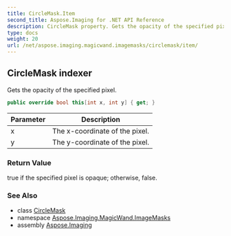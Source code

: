 ```yaml
---
title: CircleMask.Item
second_title: Aspose.Imaging for .NET API Reference
description: CircleMask property. Gets the opacity of the specified pixel
type: docs
weight: 20
url: /net/aspose.imaging.magicwand.imagemasks/circlemask/item/
---
```

## CircleMask indexer

Gets the opacity of the specified pixel.

```csharp
public override bool this[int x, int y] { get; }
```

| Parameter | Description |
| --- | --- |
| x | The x-coordinate of the pixel. |
| y | The y-coordinate of the pixel. |

### Return Value

true if the specified pixel is opaque; otherwise, false.

### See Also

* class [CircleMask](../)
* namespace [Aspose.Imaging.MagicWand.ImageMasks](../../circlemask/)
* assembly [Aspose.Imaging](../../../)


